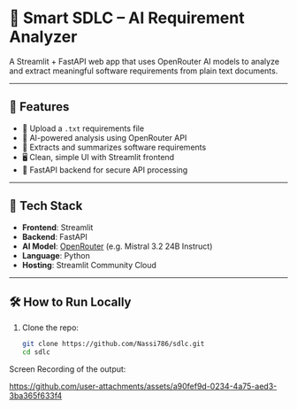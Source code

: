 # 🧠 Smart SDLC – AI Requirement Analyzer

A Streamlit + FastAPI web app that uses OpenRouter AI models to analyze and extract meaningful software requirements from plain text documents.

---

## 🚀 Features

- 📄 Upload a `.txt` requirements file
- 🤖 AI-powered analysis using OpenRouter API
- 🧠 Extracts and summarizes software requirements
- 🖥️ Clean, simple UI with Streamlit frontend
- 🔗 FastAPI backend for secure API processing

---

## 🔧 Tech Stack

- **Frontend**: Streamlit
- **Backend**: FastAPI
- **AI Model**: [OpenRouter](https://openrouter.ai) (e.g. Mistral 3.2 24B Instruct)
- **Language**: Python
- **Hosting**: Streamlit Community Cloud

---

## 🛠 How to Run Locally

1. Clone the repo:
   ```bash
   git clone https://github.com/Nassi786/sdlc.git
   cd sdlc
Screen Recording of the output:


https://github.com/user-attachments/assets/a90fef9d-0234-4a75-aed3-3ba365f633f4

